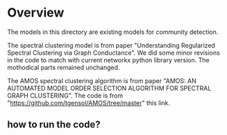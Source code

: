 # Overview

The models in this directory are existing models for community detection.

The spectral clustering model is from paper "Understanding Regularized Spectral Clustering via Graph Conductance". We did some minor revisions in the code to match with current networkx python library version. The mothodical parts remained unchanged. 

The AMOS spectral clustering algorithm is from paper "AMOS: AN AUTOMATED MODEL ORDER SELECTION ALGORITHM FOR SPECTRAL GRAPH CLUSTERING". The code is from "https://github.com/tgensol/AMOS/tree/master" this link. 

## how to run the code?


